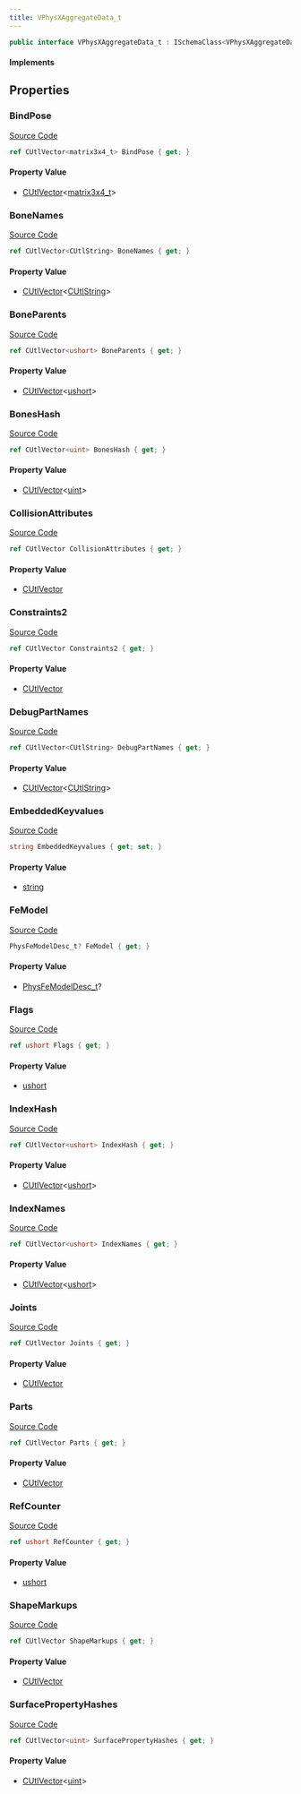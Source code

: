 ```yaml
---
title: VPhysXAggregateData_t
---
```


```csharp
public interface VPhysXAggregateData_t : ISchemaClass<VPhysXAggregateData_t>, ISchemaField, ISchemaClass, INativeHandle
```

#### Implements

## Properties

### BindPose

[Source Code](https://github.com/swiftly-solution/swiftlys2/blob/beta/managed/src/SwiftlyS2.Generated/Schemas/Interfaces/VPhysXAggregateData_t.cs#L28)

```csharp
ref CUtlVector<matrix3x4_t> BindPose { get; }
```

#### Property Value

- [CUtlVector](/docs/api/-1)<[matrix3x4_t](/docs/api/shared/natives/matrix3x4_t)>

### BoneNames

[Source Code](https://github.com/swiftly-solution/swiftlys2/blob/beta/managed/src/SwiftlyS2.Generated/Schemas/Interfaces/VPhysXAggregateData_t.cs#L22)

```csharp
ref CUtlVector<CUtlString> BoneNames { get; }
```

#### Property Value

- [CUtlVector](/docs/api/-1)<[CUtlString](/docs/api/shared/natives/cutlstring)>

### BoneParents

[Source Code](https://github.com/swiftly-solution/swiftlys2/blob/beta/managed/src/SwiftlyS2.Generated/Schemas/Interfaces/VPhysXAggregateData_t.cs#L44)

```csharp
ref CUtlVector<ushort> BoneParents { get; }
```

#### Property Value

- [CUtlVector](/docs/api/-1)<[ushort](https://learn.microsoft.com/dotnet/api/system.uint16)>

### BonesHash

[Source Code](https://github.com/swiftly-solution/swiftlys2/blob/beta/managed/src/SwiftlyS2.Generated/Schemas/Interfaces/VPhysXAggregateData_t.cs#L20)

```csharp
ref CUtlVector<uint> BonesHash { get; }
```

#### Property Value

- [CUtlVector](/docs/api/-1)<[uint](https://learn.microsoft.com/dotnet/api/system.uint32)>

### CollisionAttributes

[Source Code](https://github.com/swiftly-solution/swiftlys2/blob/beta/managed/src/SwiftlyS2.Generated/Schemas/Interfaces/VPhysXAggregateData_t.cs#L49)

```csharp
ref CUtlVector CollisionAttributes { get; }
```

#### Property Value

- [CUtlVector](/docs/api/)

### Constraints2

[Source Code](https://github.com/swiftly-solution/swiftlys2/blob/beta/managed/src/SwiftlyS2.Generated/Schemas/Interfaces/VPhysXAggregateData_t.cs#L37)

```csharp
ref CUtlVector Constraints2 { get; }
```

#### Property Value

- [CUtlVector](/docs/api/)

### DebugPartNames

[Source Code](https://github.com/swiftly-solution/swiftlys2/blob/beta/managed/src/SwiftlyS2.Generated/Schemas/Interfaces/VPhysXAggregateData_t.cs#L51)

```csharp
ref CUtlVector<CUtlString> DebugPartNames { get; }
```

#### Property Value

- [CUtlVector](/docs/api/-1)<[CUtlString](/docs/api/shared/natives/cutlstring)>

### EmbeddedKeyvalues

[Source Code](https://github.com/swiftly-solution/swiftlys2/blob/beta/managed/src/SwiftlyS2.Generated/Schemas/Interfaces/VPhysXAggregateData_t.cs#L53)

```csharp
string EmbeddedKeyvalues { get; set; }
```

#### Property Value

- [string](https://learn.microsoft.com/dotnet/api/system.string)

### FeModel

[Source Code](https://github.com/swiftly-solution/swiftlys2/blob/beta/managed/src/SwiftlyS2.Generated/Schemas/Interfaces/VPhysXAggregateData_t.cs#L42)

```csharp
PhysFeModelDesc_t? FeModel { get; }
```

#### Property Value

- [PhysFeModelDesc_t](/docs/api/shared/schemadefinitions/physfemodeldesc_t)?

### Flags

[Source Code](https://github.com/swiftly-solution/swiftlys2/blob/beta/managed/src/SwiftlyS2.Generated/Schemas/Interfaces/VPhysXAggregateData_t.cs#L16)

```csharp
ref ushort Flags { get; }
```

#### Property Value

- [ushort](https://learn.microsoft.com/dotnet/api/system.uint16)

### IndexHash

[Source Code](https://github.com/swiftly-solution/swiftlys2/blob/beta/managed/src/SwiftlyS2.Generated/Schemas/Interfaces/VPhysXAggregateData_t.cs#L26)

```csharp
ref CUtlVector<ushort> IndexHash { get; }
```

#### Property Value

- [CUtlVector](/docs/api/-1)<[ushort](https://learn.microsoft.com/dotnet/api/system.uint16)>

### IndexNames

[Source Code](https://github.com/swiftly-solution/swiftlys2/blob/beta/managed/src/SwiftlyS2.Generated/Schemas/Interfaces/VPhysXAggregateData_t.cs#L24)

```csharp
ref CUtlVector<ushort> IndexNames { get; }
```

#### Property Value

- [CUtlVector](/docs/api/-1)<[ushort](https://learn.microsoft.com/dotnet/api/system.uint16)>

### Joints

[Source Code](https://github.com/swiftly-solution/swiftlys2/blob/beta/managed/src/SwiftlyS2.Generated/Schemas/Interfaces/VPhysXAggregateData_t.cs#L40)

```csharp
ref CUtlVector Joints { get; }
```

#### Property Value

- [CUtlVector](/docs/api/)

### Parts

[Source Code](https://github.com/swiftly-solution/swiftlys2/blob/beta/managed/src/SwiftlyS2.Generated/Schemas/Interfaces/VPhysXAggregateData_t.cs#L31)

```csharp
ref CUtlVector Parts { get; }
```

#### Property Value

- [CUtlVector](/docs/api/)

### RefCounter

[Source Code](https://github.com/swiftly-solution/swiftlys2/blob/beta/managed/src/SwiftlyS2.Generated/Schemas/Interfaces/VPhysXAggregateData_t.cs#L18)

```csharp
ref ushort RefCounter { get; }
```

#### Property Value

- [ushort](https://learn.microsoft.com/dotnet/api/system.uint16)

### ShapeMarkups

[Source Code](https://github.com/swiftly-solution/swiftlys2/blob/beta/managed/src/SwiftlyS2.Generated/Schemas/Interfaces/VPhysXAggregateData_t.cs#L34)

```csharp
ref CUtlVector ShapeMarkups { get; }
```

#### Property Value

- [CUtlVector](/docs/api/)

### SurfacePropertyHashes

[Source Code](https://github.com/swiftly-solution/swiftlys2/blob/beta/managed/src/SwiftlyS2.Generated/Schemas/Interfaces/VPhysXAggregateData_t.cs#L46)

```csharp
ref CUtlVector<uint> SurfacePropertyHashes { get; }
```

#### Property Value

- [CUtlVector](/docs/api/-1)<[uint](https://learn.microsoft.com/dotnet/api/system.uint32)>

